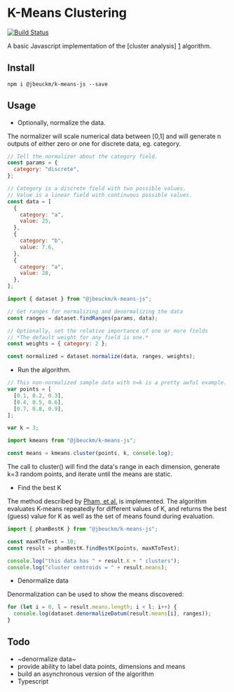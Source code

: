 # K-Means Clustering

[![Build Status](https://travis-ci.org/jbeuckm/K-Means.png)](https://travis-ci.org/jbeuckm/K-Means)

A basic Javascript implementation of the [cluster analysis] [1] algorithm.

[1]: http://en.wikipedia.org/wiki/K-means_clustering "wikipedia article"

## Install

`npm i @jbeuckm/k-means-js --save`

## Usage

- Optionally, normalize the data.

The normalizer will scale numerical data between [0,1] and will generate n outputs of either zero or one for discrete data, eg. category.

```javascript
// Tell the normalizer about the category field.
const params = {
  category: "discrete",
};

// Category is a discrete field with two possible values.
// Value is a linear field with continuous possible values.
const data = [
  {
    category: "a",
    value: 25,
  },
  {
    category: "b",
    value: 7.6,
  },
  {
    category: "a",
    value: 28,
  },
];

import { dataset } from "@jbeuckm/k-means-js";

// Get ranges for normalizing and denormalizing the data
const ranges = dataset.findRanges(params, data);

// Optionally, set the relative importance of one or more fields
// *The default weight for any field is one.*
const weights = { category: 2 };

const normalized = dataset.normalize(data, ranges, weights);
```

- Run the algorithm.

```javascript
// This non-normalized sample data with n=k is a pretty awful example.
var points = [
  [0.1, 0.2, 0.3],
  [0.4, 0.5, 0.6],
  [0.7, 0.8, 0.9],
];

var k = 3;

import kmeans from "@jbeuckm/k-means-js";

const means = kmeans.cluster(points, k, console.log);
```

The call to cluster() will find the data's range in each dimension, generate k=3 random points, and iterate until the means are static.

- Find the best K

The method described by [Pham, et al.](http://www.ee.columbia.edu/~dpwe/papers/PhamDN05-kmeans.pdf) is implemented.
The algorithm evaluates K-means repeatedly for different values of K, and returns the best (guess) value for K as well as the set of means found during evaluation.

```javascript
import { phamBestK } from "@jbeuckm/k-means-js";

const maxKToTest = 10;
const result = phamBestK.findBestK(points, maxKToTest);

console.log("this data has " + result.K + " clusters");
console.log("cluster centroids = " + result.means);
```

- Denormalize data

Denormalization can be used to show the means discovered:

```javascript
for (let i = 0, l = result.means.length; i < l; i++) {
  console.log(dataset.denormalizeDatum(result.means[i], ranges));
}
```

## Todo

- ~denormalize data~
- provide ability to label data points, dimensions and means
- build an asynchronous version of the algorithm
- Typescript
